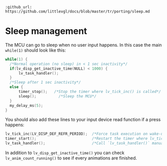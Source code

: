 ```eval_rst
:github_url: https://github.com/littlevgl/docs/blob/master/tr/porting/sleep.md
```
# Sleep management

The MCU can go to sleep when no user input happens. In this case the main `while(1)` should look like this:

```c
while(1) {
  /*Normal operation (no sleep) in < 1 sec inactivity*/ 
  if(lv_disp_get_inactive_time(NULL) < 1000) {
	  lv_task_handler();
  } 
  /*Sleep after 1 sec inactivity*/
  else {
	  timer_stop();   /*Stop the timer where lv_tick_inc() is called*/
	  sleep();		    /*Sleep the MCU*/
  }
  my_delay_ms(5);
}
```

You should also add these lines to your input device read function if a press happens:
```c
lv_tick_inc(LV_DISP_DEF_REFR_PERIOD);  /*Force task execution on wake-up*/
timer_start();                         /*Restart the timer where lv_tick_inc() is called*/
lv_task_handler();                     /*Call `lv_task_handler()` manually to process the press event*/
``` 

In addition to `lv_disp_get_inactive_time()` you can check `lv_anim_count_running()` to see if every animations are finished.

